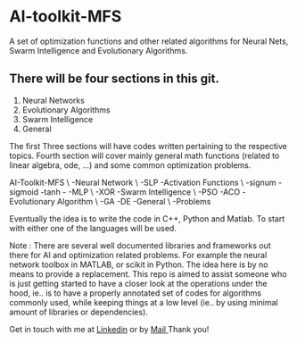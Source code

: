 <html>
<body>

<h1>Al-toolkit-MFS</h1>
<p>A set of optimization functions and other related algorithms for Neural Nets, Swarm Intelligence and Evolutionary Algorithms.</p>

<h2>There will be four sections in this git.</h2>
<ol>
<li>Neural Networks</li>
<li>Evolutionary Algorithms</li>
<li>Swarm Intelligence</li>
<li>General</li>
</ol>

<p>The first Three sections will have codes written pertaining to the respective topics.
Fourth section will cover mainly general math functions (related to linear algebra, ode, ...) and some common optimization problems.</p>

<p>
AI-Toolkit-MFS
	\
	-Neural Network
		\
		-SLP
		-Activation Functions
		    \
		    -signum
		    -sigmoid
		    -tanh
		    -
		-MLP
		     \
		     -XOR
	-Swarm Intelligence
		\
		-PSO
		-ACO
	-Evolutionary Algorithm
		\
		-GA
		-DE
	-General
		\
		-Problems

</p>
  
<p>Eventually the idea is to write the code in C++, Python and Matlab. 
To start with either one of the languages will be used.</p>
 
<p>Note : There are several well documented libraries and frameworks out there for AI and optimization related problems.
For example the neural network toolbox in MATLAB, or scikit in Python. 
The idea here is by no means to provide a replacement. This repo is aimed to assist someone who is just getting started  to have a closer look at the operations under the hood, ie.. is to have a properly annotated set of codes for algorithms commonly used, while keeping things at a low level (ie.. by using minimal amount of libraries or dependencies).
</p>

<p title="In case of suggestions">Get in touch with me at <a href="https://www.linkedin.com/in/muhsinm/">Linkedin</a> or by <a href="mailto:askmuhsin@gmail.com?Subject=AI_Toolkit_Git" target="_top"> Mail </a> Thank you!</p>

</body>
</html>
